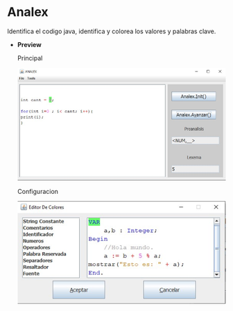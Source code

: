 
# Analex 


Identifica el codigo java, identifica y colorea los valores y palabras clave.
 
- **Preview**
  
  Principal

  ![preview img](/preview/compilador_analizador.jpg)
 
  Configuracion

  ![preview img](/preview/compilador_analizador_colores.jpg)
  
  